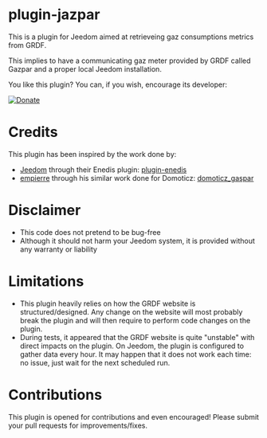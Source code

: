 # plugin-jazpar
This is a plugin for Jeedom aimed at retrieveing gaz consumptions metrics from GRDF. 

This implies to have a communicating gaz meter provided by GRDF called Gazpar and a proper local Jeedom installation.

You like this plugin? You can, if you wish, encourage its developer:

[![Donate](https://img.shields.io/badge/Donate-PayPal-green.svg)](https://www.paypal.com/paypalme/hugoKs3)

# Credits
This plugin has been inspired by the work done by:
- [Jeedom](https://github.com/jeedom) through their Enedis plugin: [plugin-enedis](https://github.com/jeedom/plugin-enedis)
- [empierre](https://github.com/empierre) through his similar work done for Domoticz: [domoticz_gaspar](https://github.com/empierre/domoticz_gaspar)

# Disclaimer
- This code does not pretend to be bug-free
- Although it should not harm your Jeedom system, it is provided without any warranty or liability

# Limitations
- This plugin heavily relies on how the GRDF website is structured/designed. Any change on the website will most probably break the plugin and will then require to perform code changes on the plugin.
- During tests, it appeared that the GRDF website is quite "unstable" with direct impacts on the plugin. On Jeedom, the plugin is configured to gather data every hour. It may happen that it does not work each time: no issue, just wait for the next scheduled run.

# Contributions
This plugin is opened for contributions and even encouraged! Please submit your pull requests for improvements/fixes.
